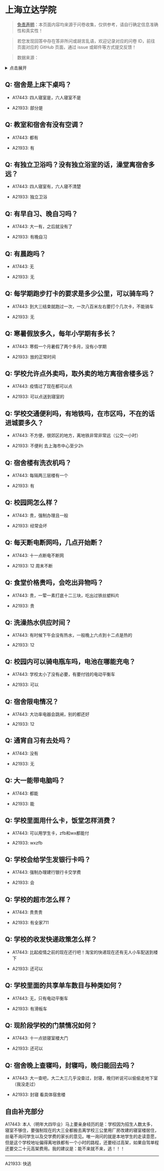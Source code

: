 # 上海立达学院

> [免责声明](https://colleges.chat/#_3)：本页面内容均来源于问卷收集，仅供参考，请自行确定信息准确性和真实性！

> 若您发现回答中存在答非所问或胡言乱语，欢迎记录对应的问卷 ID，前往页面对应的 GitHub 页面，通过 issue 或邮件等方式提交反馈！

> 数据来源：

<details><summary>点击展开</summary>
<ul>
<li>A17443: 匿名 (2023 年 06 月)</li>
<li>A21933: 1059271635@qq.com (2024 年 06 月)</li>
</ul>
</details>

## Q: 宿舍是上床下桌吗？

- A17443: 四人寝室是，六人寝室不是

- A21933: 部分是

## Q: 教室和宿舍有没有空调？

- A17443: 都有

- A21933: 有

## Q: 有独立卫浴吗？没有独立浴室的话，澡堂离宿舍多远？

- A17443: 四人寝室有，六人寝不清楚

- A21933: 独立卫浴

## Q: 有早自习、晚自习吗？

- A17443: 大一有，之后就没有了

- A21933: 有晚自习

## Q: 有晨跑吗？

- A17443: 无

- A21933: 无

## Q: 每学期跑步打卡的要求是多少公里，可以骑车吗？

- A17443: 到大三结束就跑过一次，一次八百米左右要打个几次卡，不能骑车

- A21933: 无

## Q: 寒暑假放多久，每年小学期有多长？

- A17443: 寒假一个月暑假了两个多月，没有小学期

- A21933: 放的正常时间

## Q: 学校允许点外卖吗，取外卖的地方离宿舍楼多远？

- A17443: 疫情过了现在都可以点

- A21933: 可以点送到寝室的

## Q: 学校交通便利吗，有地铁吗，在市区吗，不在的话进城要多久？

- A17443: 不方便，很郊区的地方，离地铁非常非常远（公交一小时）

- A21933: 不便利 去上海市中心至少2h

## Q: 宿舍楼有洗衣机吗？

- A17443: 每隔两三层楼有一个

- A21933: 有

## Q: 校园网怎么样？

- A17443: 贵，强制办理且一般

- A21933: 经常会坏

## Q: 每天断电断网吗，几点开始断？

- A17443: 十一点断电不断网

- A21933: 12 周末不断

## Q: 食堂价格贵吗，会吃出异物吗？

- A17443: 贵，一荤一素打底十二三块，吃出过铁丝塑料片

- A21933: 贵

## Q: 洗澡热水供应时间？

- A17443: 有时候下午会没有热水，一般晚上六点到十二点是热的

- A21933: 12

## Q: 校园内可以骑电瓶车吗，电池在哪能充电？

- A17443: 学校太小了没有必要，有要付钱的电动平衡车

- A21933: 可以

## Q: 宿舍限电情况？

- A17443: 大功率电器会跳闸，别的都还好

- A21933: 12

## Q: 通宵自习有去处吗？

- A17443: 没有

- A21933: 无

## Q: 大一能带电脑吗？

- A17443: 都能

- A21933: 能

## Q: 学校里面用什么卡，饭堂怎样消费？

- A17443: 可以用学生卡，zfb和wx都能付

- A21933: wxzfb

## Q: 学校会给学生发银行卡吗？

- A17443: 强制办理建行银行卡交学费

- A21933: 会

## Q: 学校的超市怎么样？

- A17443: 贵贵贵

- A21933: 有全家711

## Q: 学校的收发快递政策怎么样？

- A17443: 比起疫情之前的现在还行吧！淘宝的快递现在还有无人小车配送到楼下

- A21933: 还可以

## Q: 学校里面的共享单车数目与种类如何？

- A17443: 无，只有电动平衡车

- A21933: 有滑板车

## Q: 现阶段学校的门禁情况如何？

- A17443: 十一点锁寝室楼大门

- A21933: 还可以

## Q: 宿舍晚上查寝吗，封寝吗，晚归能回去吗？

- A17443: 大一查吧，大二大三几乎没查过，封寝，晚归听说可以偷偷走地下室（我没走过）

- A21933: 封寝 看具体宿舍楼

## 自由补充部分

A17443: 本人（明年大四毕业）马上要亲身经历的是：学校因为招生人数太多，寝室不够住，要强制现在的大三全都搬去离学校三公里用厂房改建的寝室楼居住，丝毫不询问学生以及交学费的家长的意见。唯一询问的就是本地学生的走读意愿，但是这个学校地址偏得离地铁都有一个小时的路程，还要经过高架，如果自驾单程还要交二十元高架费用。我的建议是：能不来就不来，逃！！！

***

A21933: 快逃